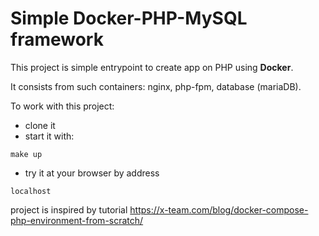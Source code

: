 # Simple Docker-PHP-MySQL framework

This project is simple entrypoint to create app on PHP using **Docker**.

It consists from such containers: nginx, php-fpm, database (mariaDB).

To work with this project:
- clone it
- start it with:
```
make up
```
    
-  try it at your browser by address
```
localhost
```

project is inspired by tutorial  https://x-team.com/blog/docker-compose-php-environment-from-scratch/
